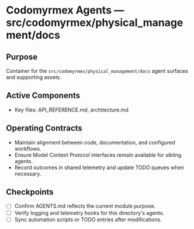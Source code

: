 # Codomyrmex Agents — src/codomyrmex/physical_management/docs

## Purpose
Container for the `src/codomyrmex/physical_management/docs` agent surfaces and supporting assets.

## Active Components
- Key files: API_REFERENCE.md, architecture.md

## Operating Contracts
- Maintain alignment between code, documentation, and configured workflows.
- Ensure Model Context Protocol interfaces remain available for sibling agents.
- Record outcomes in shared telemetry and update TODO queues when necessary.

## Checkpoints
- [ ] Confirm AGENTS.md reflects the current module purpose.
- [ ] Verify logging and telemetry hooks for this directory's agents.
- [ ] Sync automation scripts or TODO entries after modifications.
